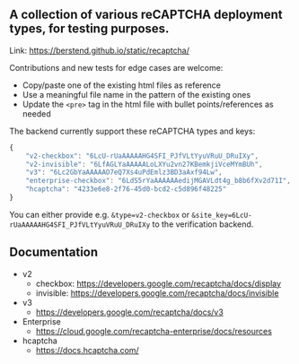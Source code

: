 ## A collection of various reCAPTCHA deployment types, for testing purposes.

Link: https://berstend.github.io/static/recaptcha/

Contributions and new tests for edge cases are welcome:
* Copy/paste one of the existing html files as reference
* Use a meaningful file name in the pattern of the existing ones
* Update the `<pre>` tag in the html file with bullet points/references as needed

The backend currently support these reCAPTCHA types and keys:
```js
{
    "v2-checkbox": "6LcU-rUaAAAAAHG4SFI_PJfVLtYyuVRuU_DRuIXy",
    "v2-invisible": "6LfAGLYaAAAAALoLXYu2vn27KBemkjiVceMYmBUh",
    "v3": "6Lc2GbYaAAAAAO7eQ7Xs4uPdEmlz3BD3aAxf94Lw",
    "enterprise-checkbox": "6LdS5rYaAAAAAAedijMGAVLdt4g_b8b6fXv2d71I",    
    "hcaptcha": "4233e6e8-2f76-45d0-bcd2-c5d896f48225"
}
```

You can either provide e.g. `&type=v2-checkbox` or `&site_key=6LcU-rUaAAAAAHG4SFI_PJfVLtYyuVRuU_DRuIXy` to the verification backend.

## Documentation

* v2
    * checkbox: https://developers.google.com/recaptcha/docs/display
    * invisible: https://developers.google.com/recaptcha/docs/invisible
* v3
    * https://developers.google.com/recaptcha/docs/v3
* Enterprise
    * https://cloud.google.com/recaptcha-enterprise/docs/resources
* hcaptcha
    * https://docs.hcaptcha.com/
